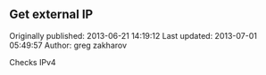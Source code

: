 ## Get external IP 
Originally published: 2013-06-21 14:19:12 
Last updated: 2013-07-01 05:49:57 
Author: greg zakharov 
 
Checks IPv4